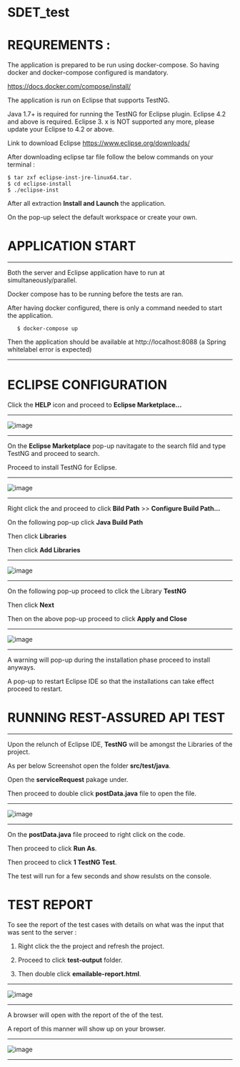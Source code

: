 # SDET_test
# REQUREMENTS : 
The application is prepared to be run using docker-compose. So having docker and docker-compose configured is mandatory.

https://docs.docker.com/compose/install/

The application is run on Eclipse that supports TestNG.

Java 1.7+ is required for running the TestNG for Eclipse plugin. Eclipse 4.2 and above is required. Eclipse 3. x is NOT supported any more, please update your Eclipse to 4.2 or above.

Link to download Eclipse https://www.eclipse.org/downloads/

After downloading eclipse tar file follow the below commands on your terminal :

    $ tar zxf eclipse-inst-jre-linux64.tar.
    $ cd eclipse-install
    $ ./eclipse-inst

After all extraction **Install and Launch** the application.

On the pop-up select the default workspace or create your own.

# APPLICATION START

* * *

Both the server and Eclipse application have to run at simultaneously/parallel.

Docker compose has to be running before the tests are ran.

After having docker configured, there is only a command needed to start the application.

       $ docker-compose up
       
Then the application should be available at http://localhost:8088 (a Spring whitelabel error is expected)

* * *

# ECLIPSE CONFIGURATION

Click the **HELP** icon and proceed to **Eclipse Marketplace...**

* * *

![image](https://user-images.githubusercontent.com/49020846/147745427-209dfeec-75db-4b0f-82d1-b0693011f75a.png)

* * *

On the **Eclipse Marketplace** pop-up navitagate to the search fild and type TestNG and proceed to search.

Proceed to install TestNG for Eclipse.

* * *

![image](https://user-images.githubusercontent.com/49020846/147746227-af414d31-a4c1-45d4-a878-90ec0282816d.png)

* * *

Right click the and proceed to click **Bild Path** >> **Configure Build Path...**

On the following pop-up click **Java Build Path**

Then click **Libraries**

Then click **Add Libraries**

* * *

![image](https://user-images.githubusercontent.com/49020846/147746654-25d59c06-d0cc-46a1-9319-7fd9b403746c.png)

* * *

On the following pop-up proceed to click the Library **TestNG**


Then click **Next**


Then on the above pop-up proceed to click **Apply and Close**

* * *

![image](https://user-images.githubusercontent.com/49020846/147746758-e73c29d9-53e4-4c0a-969c-4474c3f90776.png)

* * *

A warning will pop-up during the installation phase proceed to install anyways.

A pop-up to restart Eclipse IDE so that the installations can take effect proceed to restart.


# RUNNING REST-ASSURED API TEST

* * *

Upon the relunch of Eclipse IDE, **TestNG** will be amongst the Libraries of the project.

As per below Screenshot open the folder **src/test/java**.

Open the **serviceRequest** pakage under.

Then proceed to double click **postData.java** file to open the file.

* * *
![image](https://user-images.githubusercontent.com/49020846/147748753-8393d2b4-0948-4186-80bf-dad091dd8a8c.png)
* * *


On the **postData.java** file proceed to right click on the code.

Then proceed to click **Run As**.

Then proceed to click **1 TestNG Test**. 

The test will run for a few seconds and show resulsts on the console.


# TEST REPORT

To see the report of the test cases with details on what was the input that was sent to the server : 

1. Right click the the project and refresh the project.

2. Proceed to click **test-output** folder.

3. Then double click **emailable-report.html**.

* * *
![image](https://user-images.githubusercontent.com/49020846/147749504-ba3ac089-6852-44d4-ab6a-3f2c9f7e319d.png)
* * *

A browser will open with the report of the of the test.

A report of this manner will show up on your browser.

* * *

![image](https://user-images.githubusercontent.com/49020846/147749809-2adf47f0-b171-4040-ad38-8a287a3d335f.png)

* * *










